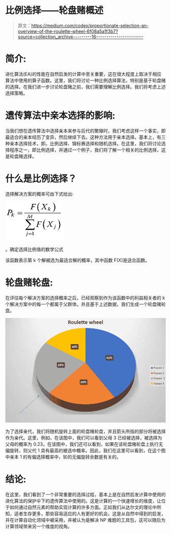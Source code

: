 # 比例选择——轮盘赌概述

> 原文：<https://medium.com/codex/proportionate-selection-an-overview-of-the-roulette-wheel-6f08a5a1f3b7?source=collection_archive---------16----------------------->

# **简介:**

进化算法(EA)的性能在自然启发的计算中至关重要，这在很大程度上取决于相应算法中使用的算子函数。这里，我们将讨论一种比例选择算法，特别是基于轮盘赌的选择。在我们进一步讨论轮盘赌之前，我们需要理解比例选择。我们将考虑上述选择策略。

# **遗传算法中亲本选择的影响:**

当我们想在遗传算法中选择亲本来参与后代的繁殖时，我们考虑这样一个事实，即最适合的亲本经历了变异，然后继续下去。这种方法用于亲本选择。基本上，有三种亲本选择技术，即。比例选择、锦标赛选择和随机选择。在这里，我们将讨论选择程序之一，即比例选择，并通过一个例子，我们将了解一个相关的比例选择，这是轮盘赌选择。

# **什么是比例选择？**

选择解决方案的概率可由下式给出:

![](img/8d49f195f413a92eb8ff1ce924b37311.png)

。确定选择比例值的数学公式

该函数表示第 k 个解被选为最适合解的概率，其中函数 F(X)是适合函数。

# **轮盘赌轮盘:**

在评估每个解决方案的选择概率之后，已经观察到作为该函数中的利益相关者的 k 个解决方案中的每一个都属于父群体。并且基于上述数据，我们生成一个轮盘赌轮盘。

![](img/c3699d7bcb310b6f4ba6b46c72cf02c0.png)

为了选择亲代，我们将随机旋转上面的轮盘赌轮盘，并且箭头所指的部分将被选择作为亲代。这里，例如，在该图中，我们可以看到父母 3 已经被选择，被选择为父母的概率为 0.23。在该图中，我们还可以看到，如果在该轮盘赌轮盘上执行无偏旋转，则父代 1 具有最高的被选中概率。因此，我们在这里可以看到，在这个图中亲本 1 的有偏选择概率中，轮的无偏旋转余数是有关的。

# 结论:

在这里，我们看到了一个非常重要的选择过程，基本上是在自然启发计算中使用的进化算法的保护伞下的遗传算法中使用的。这是计算的一个快速增长的维度，让位于如何通过自然元素的帮助实现计算的许多方面。正如我们从达尔文的理论中所知，适者生存更多，那些容易适应的人有更好的机会。这是从自然中得到的启发，并在计算自动化领域中被采用，并被认为是解决 NP 难题的工具包，这可以随后为计算领域带来另一个维度的视角。